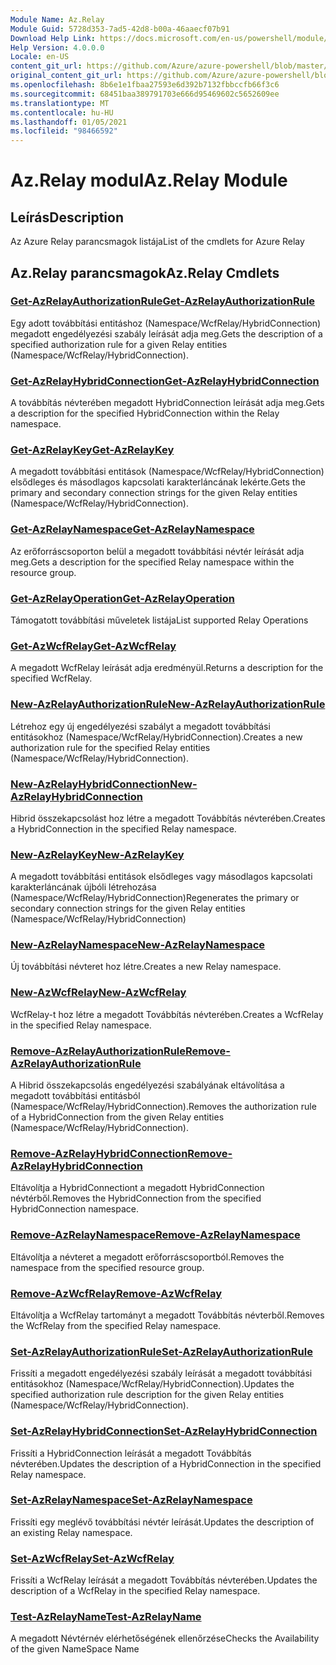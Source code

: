 ```yaml
---
Module Name: Az.Relay
Module Guid: 5728d353-7ad5-42d8-b00a-46aaecf07b91
Download Help Link: https://docs.microsoft.com/en-us/powershell/module/az.relay
Help Version: 4.0.0.0
Locale: en-US
content_git_url: https://github.com/Azure/azure-powershell/blob/master/src/Relay/Relay/help/Az.Relay.md
original_content_git_url: https://github.com/Azure/azure-powershell/blob/master/src/Relay/Relay/help/Az.Relay.md
ms.openlocfilehash: 8b6e1e1fbaa27593e6d392b7132fbbccfb66f3c6
ms.sourcegitcommit: 68451baa389791703e666d95469602c5652609ee
ms.translationtype: MT
ms.contentlocale: hu-HU
ms.lasthandoff: 01/05/2021
ms.locfileid: "98466592"
---
```

# <span data-ttu-id="d19c0-101">Az.Relay modul</span><span class="sxs-lookup"><span data-stu-id="d19c0-101">Az.Relay Module</span></span>
## <span data-ttu-id="d19c0-102">Leírás</span><span class="sxs-lookup"><span data-stu-id="d19c0-102">Description</span></span>
<span data-ttu-id="d19c0-103">Az Azure Relay parancsmagok listája</span><span class="sxs-lookup"><span data-stu-id="d19c0-103">List of the cmdlets for Azure Relay</span></span>

## <span data-ttu-id="d19c0-104">Az.Relay parancsmagok</span><span class="sxs-lookup"><span data-stu-id="d19c0-104">Az.Relay Cmdlets</span></span>
### [<span data-ttu-id="d19c0-105">Get-AzRelayAuthorizationRule</span><span class="sxs-lookup"><span data-stu-id="d19c0-105">Get-AzRelayAuthorizationRule</span></span>](Get-AzRelayAuthorizationRule.md)
<span data-ttu-id="d19c0-106">Egy adott továbbítási entitáshoz (Namespace/WcfRelay/HybridConnection) megadott engedélyezési szabály leírását adja meg.</span><span class="sxs-lookup"><span data-stu-id="d19c0-106">Gets the description of a specified authorization rule for a given Relay entities (Namespace/WcfRelay/HybridConnection).</span></span>

### [<span data-ttu-id="d19c0-107">Get-AzRelayHybridConnection</span><span class="sxs-lookup"><span data-stu-id="d19c0-107">Get-AzRelayHybridConnection</span></span>](Get-AzRelayHybridConnection.md)
<span data-ttu-id="d19c0-108">A továbbítás névterében megadott HybridConnection leírását adja meg.</span><span class="sxs-lookup"><span data-stu-id="d19c0-108">Gets a description for the specified HybridConnection within the Relay namespace.</span></span>

### [<span data-ttu-id="d19c0-109">Get-AzRelayKey</span><span class="sxs-lookup"><span data-stu-id="d19c0-109">Get-AzRelayKey</span></span>](Get-AzRelayKey.md)
<span data-ttu-id="d19c0-110">A megadott továbbítási entitások (Namespace/WcfRelay/HybridConnection) elsődleges és másodlagos kapcsolati karakterláncának lekérte.</span><span class="sxs-lookup"><span data-stu-id="d19c0-110">Gets the primary and secondary connection strings for the given Relay entities (Namespace/WcfRelay/HybridConnection).</span></span>

### [<span data-ttu-id="d19c0-111">Get-AzRelayNamespace</span><span class="sxs-lookup"><span data-stu-id="d19c0-111">Get-AzRelayNamespace</span></span>](Get-AzRelayNamespace.md)
<span data-ttu-id="d19c0-112">Az erőforráscsoporton belül a megadott továbbítási névtér leírását adja meg.</span><span class="sxs-lookup"><span data-stu-id="d19c0-112">Gets a description for the specified Relay namespace within the resource group.</span></span>

### [<span data-ttu-id="d19c0-113">Get-AzRelayOperation</span><span class="sxs-lookup"><span data-stu-id="d19c0-113">Get-AzRelayOperation</span></span>](Get-AzRelayOperation.md)
<span data-ttu-id="d19c0-114">Támogatott továbbítási műveletek listája</span><span class="sxs-lookup"><span data-stu-id="d19c0-114">List supported Relay Operations</span></span>

### [<span data-ttu-id="d19c0-115">Get-AzWcfRelay</span><span class="sxs-lookup"><span data-stu-id="d19c0-115">Get-AzWcfRelay</span></span>](Get-AzWcfRelay.md)
<span data-ttu-id="d19c0-116">A megadott WcfRelay leírását adja eredményül.</span><span class="sxs-lookup"><span data-stu-id="d19c0-116">Returns a description for the specified WcfRelay.</span></span>

### [<span data-ttu-id="d19c0-117">New-AzRelayAuthorizationRule</span><span class="sxs-lookup"><span data-stu-id="d19c0-117">New-AzRelayAuthorizationRule</span></span>](New-AzRelayAuthorizationRule.md)
<span data-ttu-id="d19c0-118">Létrehoz egy új engedélyezési szabályt a megadott továbbítási entitásokhoz (Namespace/WcfRelay/HybridConnection).</span><span class="sxs-lookup"><span data-stu-id="d19c0-118">Creates a new authorization rule for the specified Relay entities (Namespace/WcfRelay/HybridConnection).</span></span>

### [<span data-ttu-id="d19c0-119">New-AzRelayHybridConnection</span><span class="sxs-lookup"><span data-stu-id="d19c0-119">New-AzRelayHybridConnection</span></span>](New-AzRelayHybridConnection.md)
<span data-ttu-id="d19c0-120">Hibrid összekapcsolást hoz létre a megadott Továbbítás névterében.</span><span class="sxs-lookup"><span data-stu-id="d19c0-120">Creates a HybridConnection in the specified Relay namespace.</span></span>

### [<span data-ttu-id="d19c0-121">New-AzRelayKey</span><span class="sxs-lookup"><span data-stu-id="d19c0-121">New-AzRelayKey</span></span>](New-AzRelayKey.md)
<span data-ttu-id="d19c0-122">A megadott továbbítási entitások elsődleges vagy másodlagos kapcsolati karakterláncának újbóli létrehozása (Namespace/WcfRelay/HybridConnection)</span><span class="sxs-lookup"><span data-stu-id="d19c0-122">Regenerates the primary or secondary connection strings for the given Relay entities (Namespace/WcfRelay/HybridConnection)</span></span>

### [<span data-ttu-id="d19c0-123">New-AzRelayNamespace</span><span class="sxs-lookup"><span data-stu-id="d19c0-123">New-AzRelayNamespace</span></span>](New-AzRelayNamespace.md)
<span data-ttu-id="d19c0-124">Új továbbítási névteret hoz létre.</span><span class="sxs-lookup"><span data-stu-id="d19c0-124">Creates a new Relay namespace.</span></span>

### [<span data-ttu-id="d19c0-125">New-AzWcfRelay</span><span class="sxs-lookup"><span data-stu-id="d19c0-125">New-AzWcfRelay</span></span>](New-AzWcfRelay.md)
<span data-ttu-id="d19c0-126">WcfRelay-t hoz létre a megadott Továbbítás névterében.</span><span class="sxs-lookup"><span data-stu-id="d19c0-126">Creates a WcfRelay in the specified Relay namespace.</span></span>

### [<span data-ttu-id="d19c0-127">Remove-AzRelayAuthorizationRule</span><span class="sxs-lookup"><span data-stu-id="d19c0-127">Remove-AzRelayAuthorizationRule</span></span>](Remove-AzRelayAuthorizationRule.md)
<span data-ttu-id="d19c0-128">A Hibrid összekapcsolás engedélyezési szabályának eltávolítása a megadott továbbítási entitásból (Namespace/WcfRelay/HybridConnection).</span><span class="sxs-lookup"><span data-stu-id="d19c0-128">Removes the authorization rule of a HybridConnection from the given Relay entities (Namespace/WcfRelay/HybridConnection).</span></span>

### [<span data-ttu-id="d19c0-129">Remove-AzRelayHybridConnection</span><span class="sxs-lookup"><span data-stu-id="d19c0-129">Remove-AzRelayHybridConnection</span></span>](Remove-AzRelayHybridConnection.md)
<span data-ttu-id="d19c0-130">Eltávolítja a HybridConnectiont a megadott HybridConnection névtérből.</span><span class="sxs-lookup"><span data-stu-id="d19c0-130">Removes the HybridConnection from the specified HybridConnection namespace.</span></span>

### [<span data-ttu-id="d19c0-131">Remove-AzRelayNamespace</span><span class="sxs-lookup"><span data-stu-id="d19c0-131">Remove-AzRelayNamespace</span></span>](Remove-AzRelayNamespace.md)
<span data-ttu-id="d19c0-132">Eltávolítja a névteret a megadott erőforráscsoportból.</span><span class="sxs-lookup"><span data-stu-id="d19c0-132">Removes the namespace from the specified resource group.</span></span> 

### [<span data-ttu-id="d19c0-133">Remove-AzWcfRelay</span><span class="sxs-lookup"><span data-stu-id="d19c0-133">Remove-AzWcfRelay</span></span>](Remove-AzWcfRelay.md)
<span data-ttu-id="d19c0-134">Eltávolítja a WcfRelay tartományt a megadott Továbbítás névterből.</span><span class="sxs-lookup"><span data-stu-id="d19c0-134">Removes the WcfRelay from the specified Relay namespace.</span></span>

### [<span data-ttu-id="d19c0-135">Set-AzRelayAuthorizationRule</span><span class="sxs-lookup"><span data-stu-id="d19c0-135">Set-AzRelayAuthorizationRule</span></span>](Set-AzRelayAuthorizationRule.md)
<span data-ttu-id="d19c0-136">Frissíti a megadott engedélyezési szabály leírását a megadott továbbítási entitásokhoz (Namespace/WcfRelay/HybridConnection).</span><span class="sxs-lookup"><span data-stu-id="d19c0-136">Updates the specified authorization rule description for the given Relay entities (Namespace/WcfRelay/HybridConnection).</span></span>

### [<span data-ttu-id="d19c0-137">Set-AzRelayHybridConnection</span><span class="sxs-lookup"><span data-stu-id="d19c0-137">Set-AzRelayHybridConnection</span></span>](Set-AzRelayHybridConnection.md)
<span data-ttu-id="d19c0-138">Frissíti a HybridConnection leírását a megadott Továbbítás névterében.</span><span class="sxs-lookup"><span data-stu-id="d19c0-138">Updates the description of a HybridConnection in the specified Relay namespace.</span></span>

### [<span data-ttu-id="d19c0-139">Set-AzRelayNamespace</span><span class="sxs-lookup"><span data-stu-id="d19c0-139">Set-AzRelayNamespace</span></span>](Set-AzRelayNamespace.md)
<span data-ttu-id="d19c0-140">Frissíti egy meglévő továbbítási névtér leírását.</span><span class="sxs-lookup"><span data-stu-id="d19c0-140">Updates the description of an existing Relay namespace.</span></span>

### [<span data-ttu-id="d19c0-141">Set-AzWcfRelay</span><span class="sxs-lookup"><span data-stu-id="d19c0-141">Set-AzWcfRelay</span></span>](Set-AzWcfRelay.md)
<span data-ttu-id="d19c0-142">Frissíti a WcfRelay leírását a megadott Továbbítás névterében.</span><span class="sxs-lookup"><span data-stu-id="d19c0-142">Updates the description of a WcfRelay in the specified Relay namespace.</span></span>

### [<span data-ttu-id="d19c0-143">Test-AzRelayName</span><span class="sxs-lookup"><span data-stu-id="d19c0-143">Test-AzRelayName</span></span>](Test-AzRelayName.md)
<span data-ttu-id="d19c0-144">A megadott Névtérnév elérhetőségének ellenőrzése</span><span class="sxs-lookup"><span data-stu-id="d19c0-144">Checks the Availability of the given NameSpace Name</span></span>

